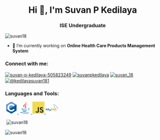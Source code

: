 <h1 align="center">Hi 👋, I'm Suvan P Kedilaya</h1>
<h3 align="center">ISE Undergraduate</h3>

<p align="left"> <img src="https://komarev.com/ghpvc/?username=suvan18&label=Profile%20views&color=0e75b6&style=flat" alt="suvan18" /> </p>

- 🔭 I’m currently working on **Online Health Care Products Management System**

<h3 align="left">Connect with me:</h3>
<p align="left">
<a href="https://linkedin.com/in/suvan-p-kedilaya-505823249" target="blank"><img align="center" src="https://raw.githubusercontent.com/rahuldkjain/github-profile-readme-generator/master/src/images/icons/Social/linked-in-alt.svg" alt="suvan-p-kedilaya-505823249" height="30" width="40" /></a>
<a href="https://instagram.com/suvanpkedilaya" target="blank"><img align="center" src="https://raw.githubusercontent.com/rahuldkjain/github-profile-readme-generator/master/src/images/icons/Social/instagram.svg" alt="suvanpkedilaya" height="30" width="40" /></a>
<a href="https://www.codechef.com/users/suvan_18" target="blank"><img align="center" src="https://cdn.jsdelivr.net/npm/simple-icons@3.1.0/icons/codechef.svg" alt="suvan_18" height="30" width="40" /></a>
<a href="https://www.hackerrank.com/@kedilayasuvan181" target="blank"><img align="center" src="https://raw.githubusercontent.com/rahuldkjain/github-profile-readme-generator/master/src/images/icons/Social/hackerrank.svg" alt="@kedilayasuvan181" height="30" width="40" /></a>
</p>

<h3 align="left">Languages and Tools:</h3>
<p align="left"> <a href="https://www.cprogramming.com/" target="_blank" rel="noreferrer"> <img src="https://raw.githubusercontent.com/devicons/devicon/master/icons/c/c-original.svg" alt="c" width="40" height="40"/> </a> <a href="https://www.java.com" target="_blank" rel="noreferrer"> <img src="https://raw.githubusercontent.com/devicons/devicon/master/icons/java/java-original.svg" alt="java" width="40" height="40"/> </a> <a href="https://developer.mozilla.org/en-US/docs/Web/JavaScript" target="_blank" rel="noreferrer"> <img src="https://raw.githubusercontent.com/devicons/devicon/master/icons/javascript/javascript-original.svg" alt="javascript" width="40" height="40"/> </a> <a href="https://www.mysql.com/" target="_blank" rel="noreferrer"> <img src="https://raw.githubusercontent.com/devicons/devicon/master/icons/mysql/mysql-original-wordmark.svg" alt="mysql" width="40" height="40"/> </a> </p>

<p>&nbsp;<img align="center" src="https://github-readme-stats.vercel.app/api?username=suvan18&show_icons=true&locale=en" alt="suvan18" /></p>

<p><img align="center" src="https://github-readme-streak-stats.herokuapp.com/?user=suvan18&" alt="suvan18" /></p>
